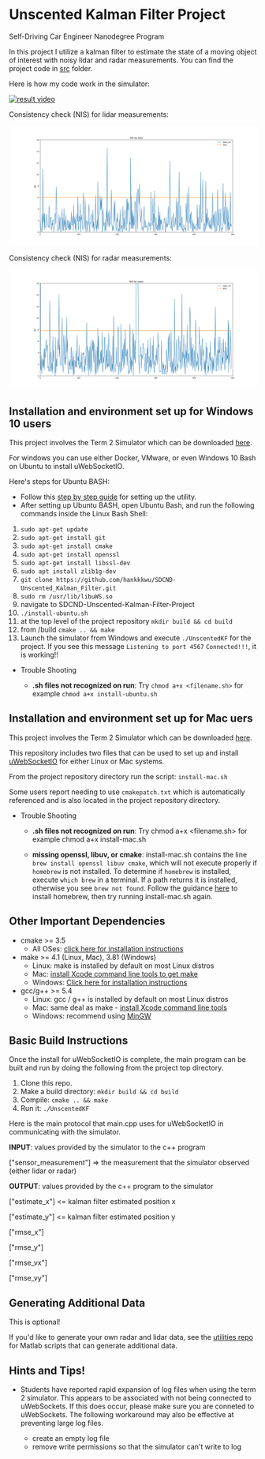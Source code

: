 # Unscented Kalman Filter Project
Self-Driving Car Engineer Nanodegree Program

In this project I utilize a kalman filter to estimate the state of a moving object of interest with noisy lidar and radar measurements. You can find the project code in [src](https://github.com/hankkkwu/SDCND-Unscented_Kalman_Filter/tree/master/src) folder.

Here is how my code work in the simulator:

[![result video](http://img.youtube.com/vi/zRvk7GxDQkQ/0.jpg)](https://www.youtube.com/watch?v=zRvk7GxDQkQ "UKF project")

Consistency check (NIS) for lidar measurements: 

![alt text](lidar_NIS.png)

Consistency check (NIS) for radar measurements:

![alt text](radar_NIS.png)


## Installation and environment set up for Windows 10 users

This project involves the Term 2 Simulator which can be downloaded [here](https://github.com/udacity/self-driving-car-sim/releases).

For windows you can use either Docker, VMware, or even Windows 10 Bash on Ubuntu to install uWebSocketIO.

Here's steps for Ubuntu BASH:
* Follow this [step by step guide](https://www.howtogeek.com/249966/how-to-install-and-use-the-linux-bash-shell-on-windows-10/) for setting up the utility.
* After setting up Ubuntu BASH, open Ubuntu Bash, and run the following commands inside the Linux Bash Shell:
1. `sudo apt-get update`
2. `sudo apt-get install git`
3. `sudo apt-get install cmake`
4. `sudo apt-get install openssl`
5. `sudo apt-get install libssl-dev`
6. `sudo apt install zlib1g-dev`
7. `git clone https://github.com/hankkkwu/SDCND-Unscented_Kalman_Filter.git`
8. `sudo rm /usr/lib/libuWS.so`
9. navigate to SDCND-Unscented-Kalman-Filter-Project
10. `./install-ubuntu.sh`
11. at the top level of the project repository `mkdir build && cd build`
12. from /build `cmake .. && make`
13. Launch the simulator from Windows and execute `./UnscentedKF` for the project. If you see this message `Listening to port 4567` `Connected!!!`, it is working!!
* Trouble Shooting

  * **.sh files not recognized on run**: Try `chmod a+x <filename.sh>` for example `chmod a+x install-ubuntu.sh`

## Installation and environment set up for Mac uers

This project involves the Term 2 Simulator which can be downloaded [here](https://github.com/udacity/self-driving-car-sim/releases).

This repository includes two files that can be used to set up and install [uWebSocketIO](https://github.com/uWebSockets/uWebSockets) for either Linux or Mac systems.

From the project repository directory run the script: `install-mac.sh`

Some users report needing to use `cmakepatch.txt` which is automatically referenced and is also located in the project repository directory.

* Trouble Shooting

  * **.sh files not recognized on run**: Try chmod a+x <filename.sh> for example chmod a+x install-mac.sh

  * **missing openssl, libuv, or cmake**: install-mac.sh contains the line `brew install openssl libuv cmake`, which will not execute properly if `homebrew` is not installed. To determine if `homebrew` is installed, execute `which brew` in a terminal. If a path returns it is installed, otherwise you see `brew not found`. Follow the guidance [here](https://brew.sh/) to install homebrew, then try running install-mac.sh again.

## Other Important Dependencies

* cmake >= 3.5
  * All OSes: [click here for installation instructions](https://cmake.org/install/)
* make >= 4.1 (Linux, Mac), 3.81 (Windows)
  * Linux: make is installed by default on most Linux distros
  * Mac: [install Xcode command line tools to get make](https://developer.apple.com/xcode/features/)
  * Windows: [Click here for installation instructions](http://gnuwin32.sourceforge.net/packages/make.htm)
* gcc/g++ >= 5.4
  * Linux: gcc / g++ is installed by default on most Linux distros
  * Mac: same deal as make - [install Xcode command line tools](https://developer.apple.com/xcode/features/)
  * Windows: recommend using [MinGW](http://www.mingw.org/)

## Basic Build Instructions

Once the install for uWebSocketIO is complete, the main program can be built and run by doing the following from the project top directory.

1. Clone this repo.
2. Make a build directory: `mkdir build && cd build`
3. Compile: `cmake .. && make`
4. Run it: `./UnscentedKF `

Here is the main protocol that main.cpp uses for uWebSocketIO in communicating with the simulator.

**INPUT**: values provided by the simulator to the c++ program

["sensor_measurement"] => the measurement that the simulator observed (either lidar or radar)


**OUTPUT**: values provided by the c++ program to the simulator

["estimate_x"] <= kalman filter estimated position x

["estimate_y"] <= kalman filter estimated position y

["rmse_x"]

["rmse_y"]

["rmse_vx"]

["rmse_vy"]

## Generating Additional Data

This is optional!

If you'd like to generate your own radar and lidar data, see the
[utilities repo](https://github.com/udacity/CarND-Mercedes-SF-Utilities) for
Matlab scripts that can generate additional data.

## Hints and Tips!

* Students have reported rapid expansion of log files when using the term 2 simulator. This appears to be associated with not being connected to uWebSockets.  If this does occur,  please make sure you are conneted to uWebSockets. The following workaround may also be effective at preventing large log files.

    + create an empty log file
    + remove write permissions so that the simulator can't write to log
